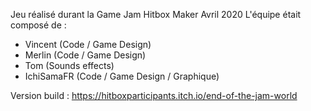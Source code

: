Jeu réalisé durant la Game Jam Hitbox Maker Avril 2020
L'équipe était composé de :
- Vincent 	(Code / Game Design)
- Merlin	(Code / Game Design)
- Tom 		(Sounds effects)
- IchiSamaFR	(Code / Game Design / Graphique)

Version build :
https://hitboxparticipants.itch.io/end-of-the-jam-world
